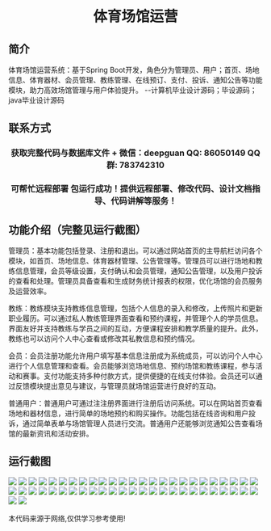 <p><h1 align="center">体育场馆运营</h1></p>

## 简介
体育场馆运营系统：基于Spring Boot开发，角色分为管理员、用户；首页、场地信息、体育器材、会员管理、教练管理、在线预订、支付、投诉、通知公告等功能模块，助力高效场馆管理与用户体验提升。    --计算机毕业设计源码；毕设源码；java毕业设计源码


## 联系方式
<p><h3 align="center">获取完整代码与数据库文件 + 微信：deepguan QQ: 86050149 QQ群: 783742310</h3></p>
<p><h3 align="center">可帮忙远程部署 包运行成功！提供远程部署、修改代码、设计文档指导、代码讲解等服务！</h3></p>

## 功能介绍（完整见运行截图）
管理员：基本功能包括登录、注册和退出。可以通过网站首页的主导航栏访问各个模块，如首页、场地信息、体育器材管理、公告管理等。管理员可以进行场地和教练信息管理，会员等级设置，支付确认和会员管理，通知公告管理，以及用户投诉的查看和处理。管理员具备查看和生成财务统计报表的权限，优化场馆的会员服务及运营效率。

教练：教练模块支持教练信息管理，包括个人信息的录入和修改，上传照片和更新职业履历。可以通过私人教练管理界面查看和预约课程，并管理个人的学员信息。界面友好并支持教练与学员之间的互动，方便课程安排和教学质量的提升。此外，教练也可以访问个人中心查看或修改其私教信息和预约情况。

会员：会员注册功能允许用户填写基本信息注册成为系统成员，可以访问个人中心进行个人信息管理和查看。会员能够浏览场地信息、预约场馆和教练课程，参与活动和赛事。支付功能支持多种付款方式，提供便捷的在线支付体验。会员还可以通过反馈模块提出意见与建议，与管理员就场馆运营进行良好的互动。

普通用户：普通用户可通过注注册界面进行注册后访问系统。可以在网站首页查看场地和器材信息，进行简单的场地预约和购买操作。功能包括在线咨询和用户投诉，通过简单表单与场馆管理人员进行交流。普通用户还能够浏览通知公告查看场馆的最新资讯和活动安排。


## 运行截图
![](https://bs-1329754181.cos.ap-shanghai.myqcloud.com/spring/StadiumOperations/img/001.jpg)
![](https://bs-1329754181.cos.ap-shanghai.myqcloud.com/spring/StadiumOperations/img/002.jpg)
![](https://bs-1329754181.cos.ap-shanghai.myqcloud.com/spring/StadiumOperations/img/003.jpg)
![](https://bs-1329754181.cos.ap-shanghai.myqcloud.com/spring/StadiumOperations/img/004.jpg)
![](https://bs-1329754181.cos.ap-shanghai.myqcloud.com/spring/StadiumOperations/img/005.jpg)
![](https://bs-1329754181.cos.ap-shanghai.myqcloud.com/spring/StadiumOperations/img/006.jpg)
![](https://bs-1329754181.cos.ap-shanghai.myqcloud.com/spring/StadiumOperations/img/007.jpg)
![](https://bs-1329754181.cos.ap-shanghai.myqcloud.com/spring/StadiumOperations/img/008.jpg)
![](https://bs-1329754181.cos.ap-shanghai.myqcloud.com/spring/StadiumOperations/img/009.jpg)
![](https://bs-1329754181.cos.ap-shanghai.myqcloud.com/spring/StadiumOperations/img/010.jpg)
![](https://bs-1329754181.cos.ap-shanghai.myqcloud.com/spring/StadiumOperations/img/011.jpg)
![](https://bs-1329754181.cos.ap-shanghai.myqcloud.com/spring/StadiumOperations/img/012.jpg)
![](https://bs-1329754181.cos.ap-shanghai.myqcloud.com/spring/StadiumOperations/img/013.jpg)
![](https://bs-1329754181.cos.ap-shanghai.myqcloud.com/spring/StadiumOperations/img/014.jpg)
![](https://bs-1329754181.cos.ap-shanghai.myqcloud.com/spring/StadiumOperations/img/015.jpg)
![](https://bs-1329754181.cos.ap-shanghai.myqcloud.com/spring/StadiumOperations/img/016.jpg)
![](https://bs-1329754181.cos.ap-shanghai.myqcloud.com/spring/StadiumOperations/img/017.jpg)
![](https://bs-1329754181.cos.ap-shanghai.myqcloud.com/spring/StadiumOperations/img/018.jpg)
![](https://bs-1329754181.cos.ap-shanghai.myqcloud.com/spring/StadiumOperations/img/019.jpg)
![](https://bs-1329754181.cos.ap-shanghai.myqcloud.com/spring/StadiumOperations/img/020.jpg)
![](https://bs-1329754181.cos.ap-shanghai.myqcloud.com/spring/StadiumOperations/img/021.jpg)
![](https://bs-1329754181.cos.ap-shanghai.myqcloud.com/spring/StadiumOperations/img/022.jpg)
![](https://bs-1329754181.cos.ap-shanghai.myqcloud.com/spring/StadiumOperations/img/023.jpg)
![](https://bs-1329754181.cos.ap-shanghai.myqcloud.com/spring/StadiumOperations/img/024.jpg)
![](https://bs-1329754181.cos.ap-shanghai.myqcloud.com/spring/StadiumOperations/img/025.jpg)
![](https://bs-1329754181.cos.ap-shanghai.myqcloud.com/spring/StadiumOperations/img/026.jpg)
![](https://bs-1329754181.cos.ap-shanghai.myqcloud.com/spring/StadiumOperations/img/027.jpg)
![](https://bs-1329754181.cos.ap-shanghai.myqcloud.com/spring/StadiumOperations/img/028.jpg)
![](https://bs-1329754181.cos.ap-shanghai.myqcloud.com/spring/StadiumOperations/img/029.jpg)
![](https://bs-1329754181.cos.ap-shanghai.myqcloud.com/spring/StadiumOperations/img/030.jpg)
![](https://bs-1329754181.cos.ap-shanghai.myqcloud.com/spring/StadiumOperations/img/031.jpg)
![](https://bs-1329754181.cos.ap-shanghai.myqcloud.com/spring/StadiumOperations/img/032.jpg)
![](https://bs-1329754181.cos.ap-shanghai.myqcloud.com/spring/StadiumOperations/img/033.jpg)
![](https://bs-1329754181.cos.ap-shanghai.myqcloud.com/spring/StadiumOperations/img/034.jpg)
![](https://bs-1329754181.cos.ap-shanghai.myqcloud.com/spring/StadiumOperations/img/035.jpg)
![](https://bs-1329754181.cos.ap-shanghai.myqcloud.com/spring/StadiumOperations/img/036.jpg)
![](https://bs-1329754181.cos.ap-shanghai.myqcloud.com/spring/StadiumOperations/img/037.jpg)
![](https://bs-1329754181.cos.ap-shanghai.myqcloud.com/spring/StadiumOperations/img/038.jpg)
![](https://bs-1329754181.cos.ap-shanghai.myqcloud.com/spring/StadiumOperations/img/039.jpg)
![](https://bs-1329754181.cos.ap-shanghai.myqcloud.com/spring/StadiumOperations/img/040.jpg)
![](https://bs-1329754181.cos.ap-shanghai.myqcloud.com/spring/StadiumOperations/img/041.jpg)
![](https://bs-1329754181.cos.ap-shanghai.myqcloud.com/spring/StadiumOperations/img/042.jpg)
![](https://bs-1329754181.cos.ap-shanghai.myqcloud.com/spring/StadiumOperations/img/043.jpg)
![](https://bs-1329754181.cos.ap-shanghai.myqcloud.com/spring/StadiumOperations/img/044.jpg)
![](https://bs-1329754181.cos.ap-shanghai.myqcloud.com/spring/StadiumOperations/img/045.jpg)
![](https://bs-1329754181.cos.ap-shanghai.myqcloud.com/spring/StadiumOperations/img/046.jpg)
![](https://bs-1329754181.cos.ap-shanghai.myqcloud.com/spring/StadiumOperations/img/047.jpg)
![](https://bs-1329754181.cos.ap-shanghai.myqcloud.com/spring/StadiumOperations/img/048.jpg)
![](https://bs-1329754181.cos.ap-shanghai.myqcloud.com/spring/StadiumOperations/img/049.jpg)
![](https://bs-1329754181.cos.ap-shanghai.myqcloud.com/spring/StadiumOperations/img/050.jpg)
![](https://bs-1329754181.cos.ap-shanghai.myqcloud.com/spring/StadiumOperations/img/051.jpg)
![](https://bs-1329754181.cos.ap-shanghai.myqcloud.com/spring/StadiumOperations/img/052.jpg)

<p>本代码来源于网络,仅供学习参考使用!</p>
